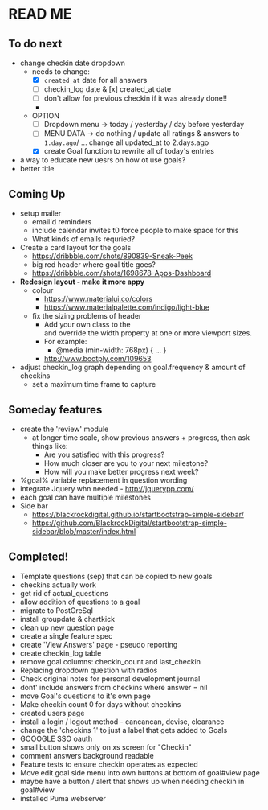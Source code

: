 # READ ME

## To do next

- change checkin date dropdown
  - needs to change:
    - [x] `created_at` date for all answers
    - [ ] checkin_log date & [x] created_at date
    - [ ] don't allow for previous checkin if it was already done!!
    -
  - OPTION
    - [ ] Dropdown menu -> today / yesterday / day before yesterday
    - [ ] MENU DATA -> do nothing / update all ratings & answers to `1.day.ago`/ ... change all updated_at to 2.days.ago
    - [x] create Goal function to rewrite all of today's entries
- a way to educate new uesrs on how ot use goals?
- better title


## Coming Up

- setup mailer
  - email'd reminders
  - include calendar invites t0 force people to make space for this
  - What kinds of emails requried?
- Create a card layout for the goals
  - https://dribbble.com/shots/890839-Sneak-Peek
  - big red header where goal title goes?
  - https://dribbble.com/shots/1698678-Apps-Dashboard
- **Redesign layout - make it more appy**
  - colour
    - https://www.materialui.co/colors
    - https://www.materialpalette.com/indigo/light-blue
  - fix the sizing problems of header
    - Add your own class to the <div class="special-container"> and override the width property at one or more viewport sizes.
    - For example:  
      - @media (min-width: 768px) { ... }
    - http://www.bootply.com/109653
- adjust checkin_log graph depending on goal.frequency & amount of checkins
  - set a maximum time frame to capture



## Someday features

- create the 'review' module
  - at longer time scale, show previous answers + progress, then
    ask things like:
    - Are you satisfied with this progress?
    - How much closer are you to your next milestone?
    - How will you make better progress next week?
- %goal% variable replacement in question wording
- integrate Jquery whn needed - http://jquerypp.com/
- each goal can have multiple milestones
- Side bar
  - https://blackrockdigital.github.io/startbootstrap-simple-sidebar/
  - https://github.com/BlackrockDigital/startbootstrap-simple-sidebar/blob/master/index.html

## Completed!

- Template questions (sep) that can be copied to new goals
- checkins actually work
- get rid of actual_questions
- allow addition of questions to a goal
- migrate to PostGreSql
- install groupdate & chartkick
- clean up new question page
- create a single feature spec
- create 'View Answers' page - pseudo reporting
- create checkin_log table
- remove goal columns: checkin_count and last_checkin
- Replacing dropdown question with radios
- Check original notes for personal development journal
- dont' include answers from checkins where answer = nil
- move Goal's questions to it's own page
- Make checkin count 0 for days without checkins
- created users page
- install a login / logout method - cancancan, devise, clearance
- change the 'checkins 1' to just a label that gets added to Goals
- GOOOGLE SSO oauth
- small button shows only on xs screen for "Checkin"
- comment answers background readable
- Feature tests to ensure checkin operates as expected
- Move edit goal side menu into own buttons at bottom of goal#view page
- maybe have a button / alert that shows up when needing checkin in goal#view
- installed Puma webserver
